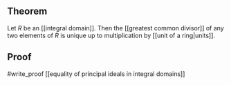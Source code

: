 ## Theorem
Let $R$ be an [[integral domain]]. Then the [[greatest common divisor]] of any two elements of $R$ is unique up to multiplication by [[unit of a ring|units]].
## Proof
#write_proof [[equality of principal ideals in integral domains]]